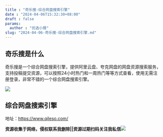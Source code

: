 ```yaml
---
title : "奇乐搜-综合网盘搜索引擎"
date : "2024-04-06T15:32:30+08:00"
draft : false
params:
  author : "优选小报"
slug: "2024-04-06-奇乐搜-综合网盘搜索引擎.md"
---
```


## 奇乐搜是什么

奇乐搜是一个综合网盘搜索引擎，提供阿里云盘、夸克网盘的网盘资源搜索服务，支持投稿提交资源，可以按照24小时热门和一周热门等等方式查看，使用无需注册登录，非常不错的一个综合网盘搜索引擎。

[![](//img7-1.zhekoulieshou.com/mmbiz_jpg/iaHBVewvSIbAynWYt2qwyRjTyaXKQ8zyy5T04jjqsiaSWaxGhgLnicdP46UiaGQUq9zxDN3FrX6E2iczib7XuBBJ8FVQ/0)](//img7-1.zhekoulieshou.com/mmbiz_jpg/iaHBVewvSIbAynWYt2qwyRjTyaXKQ8zyy5T04jjqsiaSWaxGhgLnicdP46UiaGQUq9zxDN3FrX6E2iczib7XuBBJ8FVQ/0)

## 综合网盘搜索引擎

地址：https://www.qileso.com/

**资源收集于网络，侵权联系我删除||资源过期扫码关注我私信**![](//img7-1.zhekoulieshou.com/mmbiz_jpg/iaHBVewvSIbAjcr9g6TlCXSfiaDqkbzuEzp207hVzPqT4YGQOAazQ1KNHCeACbia5Lzq4Ckwibe48iar1q7lgVP1o3w/640?wx_fmt=jpeg&from=appmsg)


